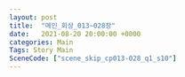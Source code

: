 ```yaml
---
layout: post
title:  "메인_회상_013~028장"
date:   2021-08-20 20:00:00 +0000
categories: Main
Tags: Story Main
SceneCode: ["scene_skip_cp013-028_q1_s10"]
---
```

